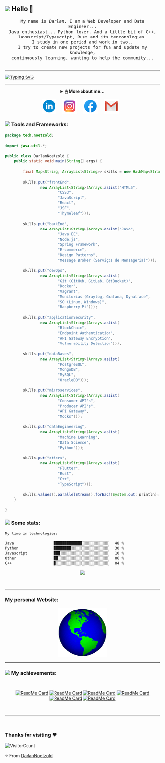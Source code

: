 ## <img src="https://raw.githubusercontent.com/alexnaiman/alexnaiman/master/resources/welcomeglitch.gif" width="50px" /> Hello 👋

<p align="center" size="9">
  <samp>
    My name is <em>Darlan</em>. I am a Web Developer and Data Engineer... 
  <br/> Java enthusiast... Python lover. And a little bit of C++, Javascript/Typescript, Rust and its tenconologies. 
    <br/> I study in one period and work in two..
      <br/>
I try to create new projects for fun and update my knowledge,
          <br/>
continuously learning, wanting to help the community...
  </samp>
  <br/>
  <br/>
</p>


---
[![Typing SVG](https://readme-typing-svg.herokuapp.com?color=%E6E6FAFA&center=true&vCenter=true&width=1200&lines=The+best+way+to+predict+the+future+is+to+create+it)](https://git.io/typing-svg)

---
<div>
<details>
<summary align="center"><b>🖱 More about me...</b></summary>

<img src="https://media.tenor.com/images/df8c44a1d20ab367fdcb21880985fd33/tenor.gif" align="right"  width="30%"/>

### <img src="https://raw.githubusercontent.com/alexnaiman/alexnaiman/master/resources/PusheenCompute.gif" width="70px" /> I’m currently working on ...
- Java EE and development of ecommerce solutions and fixes
- Java 16 Native
- Oracle ATG and his technologies
- API development with Spring Boot and Node.js
- Web development with Spring Boot and his technologies
### <img src="https://raw.githubusercontent.com/alexnaiman/alexnaiman/master/resources/Confused_Dog.gif" height="50px" /> I’m currently learning ...
- Oracle ATG
- Application security
- Spring Details
- Rust
- Java details
- Node.js with Typescript
### <img src="https://raw.githubusercontent.com/alexnaiman/alexnaiman/master/resources/pug_dance.gif" width="60px" /> I’m looking to collaborate on ...
- Any open source project
- Really, just call me to help hehe :)

### <img src="https://raw.githubusercontent.com/alexnaiman/alexnaiman/master/resources/cool_duck.gif" width="60px" /> I’m looking for help with ...
- Any weird or interesting idea

### <img src="https://raw.githubusercontent.com/alexnaiman/alexnaiman/master/resources/question.png" width="50px" />  Ask me about ...
- Anything, happy to help 

### <img src="https://raw.githubusercontent.com/alexnaiman/alexnaiman/master/resources/bongocat.gif" width="20px" /> How to reach me ...
 </details>
  </div>
<p align="center">
<a href="https://www.linkedin.com/in/darlan-noetzold-9b5bb2180/"><img src="https://github.com/sarthak77/sarthak77/blob/master/icons/icons8-linkedin-circled-48.png" alt="LinkedIn"></a> &nbsp; &nbsp;
<a href="https://www.instagram.com/darlannoetzoldd/"><img src="https://github.com/sarthak77/sarthak77/blob/master/icons/icons8-instagram-48.png" alt="Instagram"></a> &nbsp; &nbsp;
<a href="https://www.facebook.com/darlan.noetzold.9/"><img src="https://github.com/sarthak77/sarthak77/blob/master/icons/icons8-facebook-48.png" alt="Facebook"></a> &nbsp; &nbsp;
<a href="mailto:darlan.noetzold@gmail.com"><img src="https://github.com/sarthak77/sarthak77/blob/master/icons/icons8-gmail-48.png" alt="Gmail"></a> &nbsp; &nbsp;
</p>

### <img src="https://raw.githubusercontent.com/alexnaiman/alexnaiman/master/resources/pickaxe.png" width="40px" /> Tools and Frameworks:
```java
package tech.noetzold;

import java.util.*;

public class DarlanNoetzold {
    public static void main(String[] args) {

        final Map<String, ArrayList<String>> skills = new HashMap<String,ArrayList<String>>();

        skills.put("frontEnd",
                new ArrayList<String>(Arrays.asList("HTML5",
                        "CSS3",
                        "JavaScript",
                        "React",
                        "JSF",
                        "Thymeleaf")));

        skills.put("backEnd",
                new ArrayList<String>(Arrays.asList("Java",
                        "Java EE",
                        "Node.js",
                        "Spring Framework",
                        "E-commerce",
                        "Design Patterns",
                        "Message Broker (Serviços de Mensageria)")));

        skills.put("devOps",
                new ArrayList<String>(Arrays.asList(
                        "Git (GitHub, GitLab, BitBucket)",
                        "Docker",
                        "Vagrant",
                        "Monitorias (Graylog, Grafana, Dynatrace",
                        "SO (Linux, Windows)",
                        "Raspberry Pi")));

        skills.put("applicationSecurity",
                new ArrayList<String>(Arrays.asList(
                        "BlockChain",
                        "Endpoint Authentication",
                        "API Gateway Encryption",
                        "Vulnerability Detection")));

        skills.put("dataBases",
                new ArrayList<String>(Arrays.asList(
                        "PostgreSQL",
                        "MongoDB",
                        "MySQL",
                        "OracleDB")));

        skills.put("microservices",
                new ArrayList<String>(Arrays.asList(
                        "Consumer API's",
                        "Producer API's",
                        "API Gateway",
                        "Mocks")));

        skills.put("dataEngineering",
                new ArrayList<String>(Arrays.asList(
                        "Machine Learning",
                        "Data Science",
                        "Python")));

        skills.put("others",
                new ArrayList<String>(Arrays.asList(
                        "Flutter",
                        "Rust",
                        "C++",
                        "TypeScript")));

        skills.values().parallelStream().forEach(System.out::println);
    }

}

```

###  <img src="https://raw.githubusercontent.com/alexnaiman/alexnaiman/master/resources/stats.png" width="35px" />  Some stats:


<!--START_SECTION:waka-->
```text
My time in technologies:

Java                  █████████████░░░░░░░░░░░░   48 % 
Python                ████████░░░░░░░░░░░░░░░░░   30 % 
Javascript            ███░░░░░░░░░░░░░░░░░░░░░░   10 % 
Other                 ██░░░░░░░░░░░░░░░░░░░░░░░   06 % 
C++                   █░░░░░░░░░░░░░░░░░░░░░░░░   04 %
```
<!--END_SECTION:waka-->
<p align="center">
  <a href="https://github.com/DarlanNoetzold">
    <img
      align="center"
      src="https://github-profile-trophy.vercel.app/?username=DarlanNoetzold&theme=onedark&no-frame=true&row=1&&margin-w=20&no-bg=true"
    />
  </a>
</a>
</p>
<br>

---

### My personal Website:
<p align="center">
<a href="https://noetzold.tech/">
  <img src="https://github.com/benyou1969/benyou1969/blob/master/globe.gif?raw=true" />
</a>
</p>

---

###  <img src="https://user-images.githubusercontent.com/5713670/87202985-820dcb80-c2b6-11ea-9f56-7ec461c497c3.gif" width="70px" /> My achievements:
<br>
<div align=center>
  
[![ReadMe Card](https://github-readme-stats-sigma-five.vercel.app/api/pin/?username=DarlanNoetzold&repo=reps&theme=radical)](https://github.com/DarlanNoetzold/reps)
[![ReadMe Card](https://github-readme-stats-sigma-five.vercel.app/api/pin/?username=DarlanNoetzold&repo=complete-ecommerce&theme=radical)](https://github.com/DarlanNoetzold/complete-ecommerce)
[![ReadMe Card](https://github-readme-stats-sigma-five.vercel.app/api/pin/?username=DarlanNoetzold&repo=catScanner&theme=radical)](https://github.com/DarlanNoetzold/catScanner)
[![ReadMe Card](https://github-readme-stats-sigma-five.vercel.app/api/pin/?username=DarlanNoetzold&repo=Java-Details&theme=radical)](https://github.com/DarlanNoetzold/Java-Details)
[![ReadMe Card](https://github-readme-stats-sigma-five.vercel.app/api/pin/?username=DarlanNoetzold&repo=API-tester&theme=radical)](https://github.com/DarlanNoetzold/Remote-Analyser)
[![ReadMe Card](https://github-readme-stats-sigma-five.vercel.app/api/pin/?username=DarlanNoetzold&repo=spyware&theme=radical)](https://github.com/DarlanNoetzold/RPG-DungeoPy)

</div>
<br>

---
<br>

### Thanks for visiting :heart:

![VisitorCount](https://profile-counter.glitch.me/DarlanNoetzold/count.svg)


⭐️ From [DarlanNoetzold](https://github.com/DarlanNoetzold)
